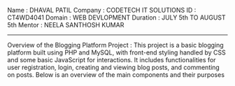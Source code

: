 Name : DHAVAL PATIL
Company : CODETECH IT SOLUTIONS
ID : CT4WD4041
Domain : WEB DEVLOPMENT
Duration : JULY 5th TO AUGUST 5th
Mentor : NEELA SANTHOSH KUMAR

**********************************************************************

Overview of the Blogging Platform Project :
This project is a basic blogging platform built using PHP and MySQL, with front-end styling handled by CSS and some basic JavaScript for interactions. It includes functionalities for user registration, login, creating and viewing blog posts, and commenting on posts. Below is an overview of the main components and their purposes
